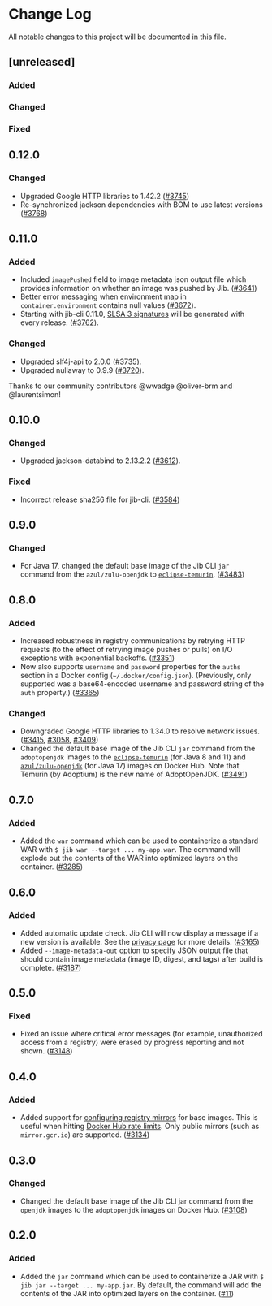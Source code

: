 # Change Log
All notable changes to this project will be documented in this file.

## [unreleased]

### Added

### Changed

### Fixed

## 0.12.0

### Changed
- Upgraded Google HTTP libraries to 1.42.2 ([#3745](https://github.com/GoogleContainerTools/jib/pull/3745))
- Re-synchronized jackson dependencies with BOM to use latest versions ([#3768](https://github.com/GoogleContainerTools/jib/pull/3768))

## 0.11.0

### Added
- Included `imagePushed` field to image metadata json output file which provides information on whether an image was pushed by Jib. ([#3641](https://github.com/GoogleContainerTools/jib/pull/3641))
- Better error messaging when environment map in `container.environment` contains null values ([#3672](https://github.com/GoogleContainerTools/jib/pull/3672)).
- Starting with jib-cli 0.11.0, [SLSA 3 signatures](https://slsa.dev/) will be generated with every release. ([#3762](https://github.com/GoogleContainerTools/jib/pull/3726)).

### Changed
- Upgraded slf4j-api to 2.0.0 ([#3735](https://github.com/GoogleContainerTools/jib/pull/3735)).
- Upgraded nullaway to 0.9.9 ([#3720](https://github.com/GoogleContainerTools/jib/pull/3720)).

Thanks to our community contributors @wwadge @oliver-brm and @laurentsimon!

## 0.10.0

### Changed
- Upgraded jackson-databind to 2.13.2.2 ([#3612](https://github.com/GoogleContainerTools/jib/issues/3612)).

### Fixed

- Incorrect release sha256 file for jib-cli. ([#3584](https://github.com/GoogleContainerTools/jib/issues/3584))

## 0.9.0

### Changed

- For Java 17, changed the default base image of the Jib CLI `jar` command from the `azul/zulu-openjdk` to [`eclipse-temurin`](https://hub.docker.com/_/eclipse-temurin). ([#3483](https://github.com/GoogleContainerTools/jib/issues/3483))

## 0.8.0

### Added

- Increased robustness in registry communications by retrying HTTP requests (to the effect of retrying image pushes or pulls) on I/O exceptions with exponential backoffs. ([#3351](https://github.com/GoogleContainerTools/jib/pull/3351))
- Now also supports `username` and `password` properties for the `auths` section in a Docker config (`~/.docker/config.json`). (Previously, only supported was a base64-encoded username and password string of the `auth` property.) ([#3365](https://github.com/GoogleContainerTools/jib/pull/3365))

### Changed

- Downgraded Google HTTP libraries to 1.34.0 to resolve network issues. ([#3415](https://github.com/GoogleContainerTools/jib/pull/3415), [#3058](https://github.com/GoogleContainerTools/jib/issues/3058), [#3409](https://github.com/GoogleContainerTools/jib/issues/3409))
- Changed the default base image of the Jib CLI `jar` command from the `adoptopenjdk` images to the [`eclipse-temurin`](https://hub.docker.com/_/eclipse-temurin) (for Java 8 and 11) and [`azul/zulu-openjdk`](https://hub.docker.com/r/azul/zulu-openjdk) (for Java 17) images on Docker Hub. Note that Temurin (by Adoptium) is the new name of AdoptOpenJDK. ([#3491](https://github.com/GoogleContainerTools/jib/pull/3491))

## 0.7.0

### Added

- Added the `war` command which can be used to containerize a standard WAR with `$ jib war --target ... my-app.war`. The command will explode out the contents of the WAR into optimized layers on the container. ([#3285](https://github.com/GoogleContainerTools/jib/pull/3285))

## 0.6.0

### Added

- Added automatic update check. Jib CLI will now display a message if a new version is available. See the [privacy page](https://github.com/GoogleContainerTools/jib/blob/master/docs/privacy.md) for more details. ([#3165](https://github.com/GoogleContainerTools/jib/pull/3165))
- Added `--image-metadata-out` option to specify JSON output file that should contain image metadata (image ID, digest, and tags) after build is complete. ([#3187](https://github.com/GoogleContainerTools/jib/pull/3187))

## 0.5.0

### Fixed

- Fixed an issue where critical error messages (for example, unauthorized access from a registry) were erased by progress reporting and not shown. ([#3148](https://github.com/GoogleContainerTools/jib/issues/3148))

## 0.4.0

### Added

- Added support for [configuring registry mirrors](https://github.com/GoogleContainerTools/jib/blob/master/docs/faq.md#i-am-hitting-docker-hub-rate-limits-how-can-i-configure-registry-mirrors) for base images. This is useful when hitting [Docker Hub rate limits](https://www.docker.com/increase-rate-limits). Only public mirrors (such as `mirror.gcr.io`) are supported. ([#3134](https://github.com/GoogleContainerTools/jib/pull/3134))

## 0.3.0

### Changed

- Changed the default base image of the Jib CLI jar command from the `openjdk` images to the `adoptopenjdk` images on Docker Hub. ([#3108](https://github.com/GoogleContainerTools/jib/pull/3108))

## 0.2.0

### Added

- Added the `jar` command which can be used to containerize a JAR with `$ jib jar --target ... my-app.jar`. By default, the command will add the contents of the JAR into optimized layers on the container. ([#11](https://github.com/GoogleContainerTools/jib/projects/11))
